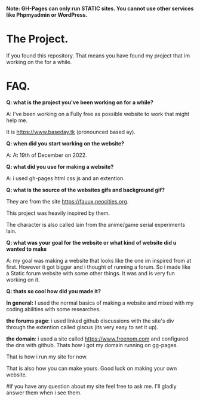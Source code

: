 #### Note: GH-Pages can only run STATIC sites. You cannot use other services like Phpmyadmin or WordPress. 

# The Project. 

If you found this repository. That means you have found my project that im working on the
for a while. 

# FAQ. 
**Q: what is the project you've been working on for a while?**

A: I've been working on a Fully free as possible website to work that might help me. 

It is https://www.baseday.tk (pronounced based ay). 

**Q: when did you start working on the website?**

A: At 19th of December on 2022.

**Q: what did you use for making a website?**

A: i used gh-pages html css js and an extention. 

**Q: what is the source of the websites gifs and background gif?**

They are from the site https://fauux.neocities.org. 

This project was heavily inspired by them.

The character is also called lain from the anime/game serial experiments lain. 

**Q: what was your goal for the website or what kind of website did u wanted to make**

A: my goal was making a website that looks like the one im inspired from at first. However it got bigger and i thought of running a forum. So i made like a Static forum website with some other things. It was and is very fun working on it. 

**Q: thats so cool how did you made it?**

**In general:** I used the normal basics of making a website and mixed with my coding abilities with some researches. 

**the forums page**: i used linked github discussions with the site's div through the extention called giscus (its very easy to set it up).

**the domain**: i used a site called https://www.freenom.com and configured the dns with github. Thats how i got my domain running on gg-pages. 

That is how i run my site for now.

That is also how you can make yours. Good luck on making your own website.


#if you have any question about my site feel free to ask me. I'll gladly answer them when i see them. 
